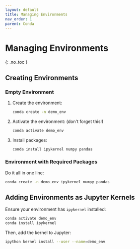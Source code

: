 ```yaml
---
layout: default
title: Managing Environments
nav_order: 1
parent: Conda
---
```


# Managing Environments
{: .no_toc }

## Creating Environments

### Empty Environment

1. Create the environment:

    ```bash
    conda create -n demo_env
    ```

2. Activate the environment: (don't forget this!)

    ```bash
    conda activate demo_env
    ```

3. Install packages:

    ```bash
    conda install ipykernel numpy pandas
    ```

### Environment with Required Packages
Do it all in one line:

```bash
conda create -n demo_env ipykernel numpy pandas
```

## Adding Environments as Jupyter Kernels
Ensure your environment has `ipykernel` installed:

```bash
conda activate demo_env
conda install ipykernel
```

Then, add the kernel to Jupyter:

```bash
ipython kernel install --user --name=demo_env
```